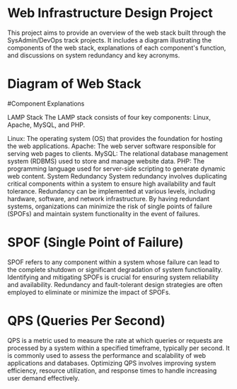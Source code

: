 # Web Infrastructure Design Project

This project aims to provide an overview of the web stack built through the SysAdmin/DevOps track projects. It includes a diagram illustrating the components of the web stack, explanations of each component's function, and discussions on system redundancy and key acronyms.

# Diagram of Web Stack

#Component Explanations

LAMP Stack
The LAMP stack consists of four key components: Linux, Apache, MySQL, and PHP.

Linux: The operating system (OS) that provides the foundation for hosting the web applications.
Apache: The web server software responsible for serving web pages to clients.
MySQL: The relational database management system (RDBMS) used to store and manage website data.
PHP: The programming language used for server-side scripting to generate dynamic web content.
System Redundancy
System redundancy involves duplicating critical components within a system to ensure high availability and fault tolerance. Redundancy can be implemented at various levels, including hardware, software, and network infrastructure. By having redundant systems, organizations can minimize the risk of single points of failure (SPOFs) and maintain system functionality in the event of failures.

# SPOF (Single Point of Failure)

SPOF refers to any component within a system whose failure can lead to the complete shutdown or significant degradation of system functionality. Identifying and mitigating SPOFs is crucial for ensuring system reliability and availability. Redundancy and fault-tolerant design strategies are often employed to eliminate or minimize the impact of SPOFs.

# QPS (Queries Per Second)

QPS is a metric used to measure the rate at which queries or requests are processed by a system within a specified timeframe, typically per second. It is commonly used to assess the performance and scalability of web applications and databases. Optimizing QPS involves improving system efficiency, resource utilization, and response times to handle increasing user demand effectively.
